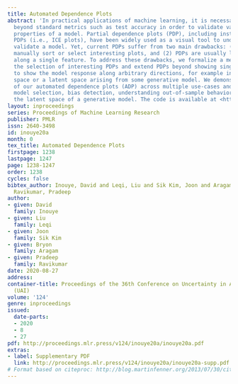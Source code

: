 ```yaml
---
title: Automated Dependence Plots
abstract: 'In practical applications of machine learning, it is necessary to look
  beyond standard metrics such as test accuracy in order to validate various qualitative
  properties of a model. Partial dependence plots (PDP), including instance-specific
  PDPs (i.e., ICE plots), have been widely used as a visual tool to understand or
  validate a model. Yet, current PDPs suffer from two main drawbacks: (1) a user must
  manually sort or select interesting plots, and (2) PDPs are usually limited to plots
  along a single feature. To address these drawbacks, we formalize a method for automating
  the selection of interesting PDPs and extend PDPs beyond showing single features
  to show the model response along arbitrary directions, for example in raw feature
  space or a latent space arising from some generative model. We demonstrate the usefulness
  of our automated dependence plots (ADP) across multiple use-cases and datasets including
  model selection, bias detection, understanding out-of-sample behavior, and exploring
  the latent space of a generative model. The code is available at <https://github.com/davidinouye/adp>.'
layout: inproceedings
series: Proceedings of Machine Learning Research
publisher: PMLR
issn: 2640-3498
id: inouye20a
month: 0
tex_title: Automated Dependence Plots
firstpage: 1238
lastpage: 1247
page: 1238-1247
order: 1238
cycles: false
bibtex_author: Inouye, David and Leqi, Liu and Sik Kim, Joon and Aragam, Bryon and
  Ravikumar, Pradeep
author:
- given: David
  family: Inouye
- given: Liu
  family: Leqi
- given: Joon
  family: Sik Kim
- given: Bryon
  family: Aragam
- given: Pradeep
  family: Ravikumar
date: 2020-08-27
address: 
container-title: Proceedings of the 36th Conference on Uncertainty in Artificial Intelligence
  (UAI)
volume: '124'
genre: inproceedings
issued:
  date-parts:
  - 2020
  - 8
  - 27
pdf: http://proceedings.mlr.press/v124/inouye20a/inouye20a.pdf
extras:
- label: Supplementary PDF
  link: http://proceedings.mlr.press/v124/inouye20a/inouye20a-supp.pdf
# Format based on citeproc: http://blog.martinfenner.org/2013/07/30/citeproc-yaml-for-bibliographies/
---
```

